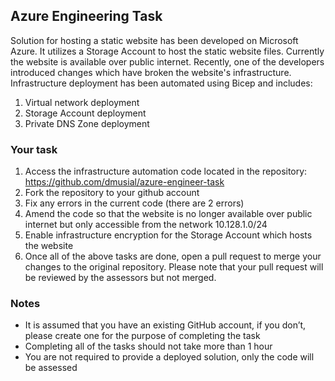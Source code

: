 ## Azure Engineering Task

Solution for hosting a static website has been developed on Microsoft Azure. It utilizes a Storage Account to host the static website files. Currently the website is available over public internet. Recently, one of the developers introduced changes which have broken the website's infrastructure. Infrastructure deployment has been automated using Bicep and includes:

1. Virtual network deployment
2. Storage Account deployment
3. Private DNS Zone deployment

### Your task

1. Access the infrastructure automation code located in the repository: https://github.com/dmusial/azure-engineer-task
2. Fork the repository to your github account
3. Fix any errors in the current code (there are 2 errors)
4. Amend the code so that the website is no longer available over public internet but only accessible from the network 10.128.1.0/24
5. Enable infrastructure encryption for the Storage Account which hosts the website
6. Once all of the above tasks are done, open a pull request to merge your changes to the original repository. Please note that your pull request will be reviewed by the assessors but not merged.

### Notes

- It is assumed that you have an existing GitHub account, if you don’t, please create one for the purpose of completing the task
- Completing all of the tasks should not take more than 1 hour
- You are not required to provide a deployed solution, only the code will be assessed
